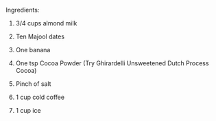 Ingredients:
1. 3/4 cups almond milk

2. Ten Majool dates

3. One banana

4. One tsp Cocoa Powder (Try Ghirardelli Unsweetened Dutch Process Cocoa)

5. Pinch of salt

6. 1 cup cold coffee

7. 1 cup ice